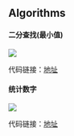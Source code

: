 ## Algorithms

####  二分查找(最小值)

![](http://graysliver.oss-cn-shenzhen.aliyuncs.com/base_algo/binarySearch.JPG)

代码链接：[地址](https://github.com/GraySilver/base_algorithm/blob/master/code/algo/binarySearch.cpp)


#### 统计数字

![](http://graysliver.oss-cn-shenzhen.aliyuncs.com/base_algo/dightcounts.JPG)

代码链接：[地址](https://github.com/GraySilver/base_algorithm/blob/master/code/algo/digitCounts.cpp)


